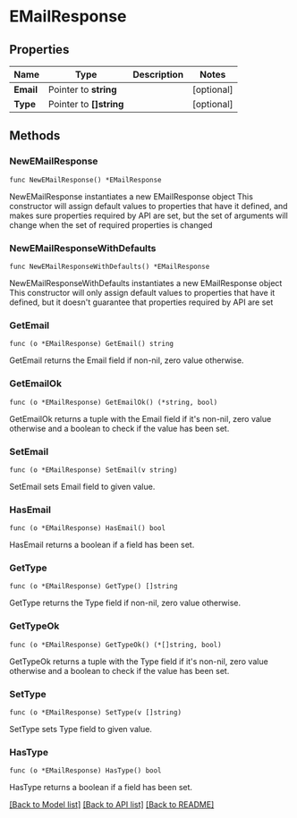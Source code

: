# EMailResponse

## Properties

Name | Type | Description | Notes
------------ | ------------- | ------------- | -------------
**Email** | Pointer to **string** |  | [optional] 
**Type** | Pointer to **[]string** |  | [optional] 

## Methods

### NewEMailResponse

`func NewEMailResponse() *EMailResponse`

NewEMailResponse instantiates a new EMailResponse object
This constructor will assign default values to properties that have it defined,
and makes sure properties required by API are set, but the set of arguments
will change when the set of required properties is changed

### NewEMailResponseWithDefaults

`func NewEMailResponseWithDefaults() *EMailResponse`

NewEMailResponseWithDefaults instantiates a new EMailResponse object
This constructor will only assign default values to properties that have it defined,
but it doesn't guarantee that properties required by API are set

### GetEmail

`func (o *EMailResponse) GetEmail() string`

GetEmail returns the Email field if non-nil, zero value otherwise.

### GetEmailOk

`func (o *EMailResponse) GetEmailOk() (*string, bool)`

GetEmailOk returns a tuple with the Email field if it's non-nil, zero value otherwise
and a boolean to check if the value has been set.

### SetEmail

`func (o *EMailResponse) SetEmail(v string)`

SetEmail sets Email field to given value.

### HasEmail

`func (o *EMailResponse) HasEmail() bool`

HasEmail returns a boolean if a field has been set.

### GetType

`func (o *EMailResponse) GetType() []string`

GetType returns the Type field if non-nil, zero value otherwise.

### GetTypeOk

`func (o *EMailResponse) GetTypeOk() (*[]string, bool)`

GetTypeOk returns a tuple with the Type field if it's non-nil, zero value otherwise
and a boolean to check if the value has been set.

### SetType

`func (o *EMailResponse) SetType(v []string)`

SetType sets Type field to given value.

### HasType

`func (o *EMailResponse) HasType() bool`

HasType returns a boolean if a field has been set.


[[Back to Model list]](../README.md#documentation-for-models) [[Back to API list]](../README.md#documentation-for-api-endpoints) [[Back to README]](../README.md)


